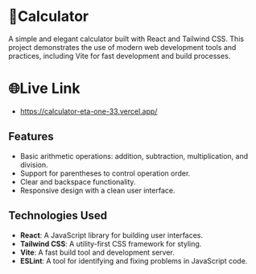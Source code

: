 # 🔢Calculator

A simple and elegant calculator built with React and Tailwind CSS. This project demonstrates the use of modern web development tools and practices, including Vite for fast development and build processes.

# 🌐Live Link
* https://calculator-eta-one-33.vercel.app/

## Features

- Basic arithmetic operations: addition, subtraction, multiplication, and division.
- Support for parentheses to control operation order.
- Clear and backspace functionality.
- Responsive design with a clean user interface.

## Technologies Used

- **React**: A JavaScript library for building user interfaces.
- **Tailwind CSS**: A utility-first CSS framework for styling.
- **Vite**: A fast build tool and development server.
- **ESLint**: A tool for identifying and fixing problems in JavaScript code.
